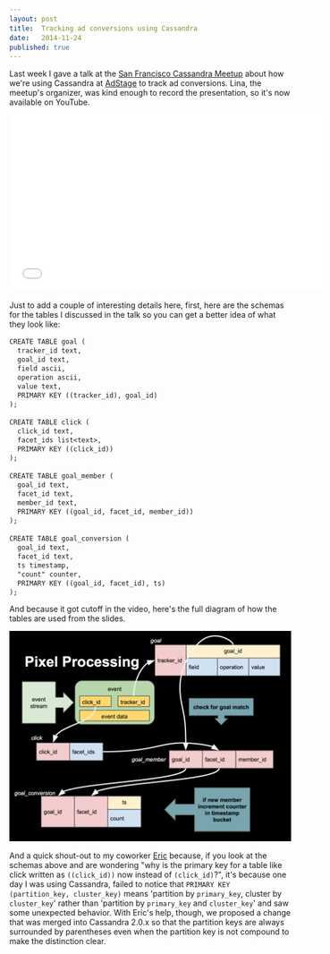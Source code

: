 ```yaml
---
layout: post
title:  Tracking ad conversions using Cassandra
date:   2014-11-24
published: true
---
```


Last week I gave a talk at the [San Francisco Cassandra Meetup](http://www.meetup.com/CassandraSF/) about how we're using Cassandra at [AdStage](http://adstage.io) to track ad conversions. Lina, the meetup's organizer, was kind enough to record the presentation, so it's now available on YouTube.

<iframe width="560" height="315" src="//www.youtube.com/embed/VDM8PPxPEYo" frameborder="0" allowfullscreen></iframe>

Just to add a couple of interesting details here, first, here are the schemas for the tables I discussed in the talk so you can get a better idea of what they look like:


```
CREATE TABLE goal (
  tracker_id text,
  goal_id text,
  field ascii,
  operation ascii,
  value text,
  PRIMARY KEY ((tracker_id), goal_id)
);

CREATE TABLE click (
  click_id text,
  facet_ids list<text>,
  PRIMARY KEY ((click_id))
);

CREATE TABLE goal_member (
  goal_id text,
  facet_id text,
  member_id text,
  PRIMARY KEY ((goal_id, facet_id, member_id))
);

CREATE TABLE goal_conversion (
  goal_id text,
  facet_id text,
  ts timestamp,
  "count" counter,
  PRIMARY KEY ((goal_id, facet_id), ts)
);
```

And because it got cutoff in the video, here's the full diagram of how the tables are used from the slides.

![conversion tracker pixel processing diagram](/assets/conversion-tracker-pixel-processing-diagram.png)

And a quick shout-out to my coworker [Eric](https://twitter.com/ciretsof) because, if you look at the schemas above and are wondering "why is the primary key for a table like click written as `((click_id))` now instead of `(click_id)`?", it's because one day I was using Cassandra, failed to notice that `PRIMARY KEY (partition_key, cluster_key)` means 'partition by `primary_key`, cluster by `cluster_key`' rather than 'partition by `primary_key` and `cluster_key`' and saw some unexpected behavior. With Eric's help, though, we proposed a change that was merged into Cassandra 2.0.x so that the partition keys are always surrounded by parentheses even when the partition key is not compound to make the distinction clear.
